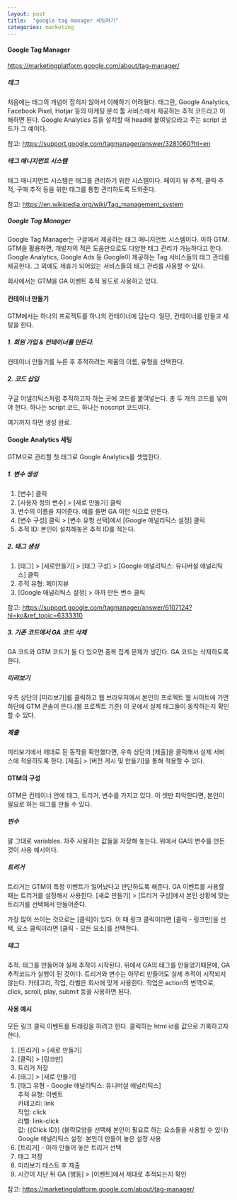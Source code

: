 ```yaml
---
layout: post
title:  "google tag manager 세팅하기"
categories: marketing
---
```


#### Google Tag Manager

<https://marketingplatform.google.com/about/tag-manager/>

##### 태그

처음에는 태그의 개념이 잡히지 않아서 이해하기 어려웠다.
태그란, Google Analytics, Facebook Pixel, Hotjar 등의 마케팅 분석 툴 서비스에서 제공하는 추적 코드라고 이해하면 된다.
Google Analytics 등을 설치할 때 head에 붙여넣으라고 주는 script 코드가 그 예이다.

참고: <https://support.google.com/tagmanager/answer/3281060?hl=en>

##### 태그 매니지먼트 시스템

태그 매니지먼트 시스템은 태그를 관리하기 위한 시스템이다.
페이지 뷰 추적, 클릭 추적, 구매 추적 등을 위한 태그를 통합 관리하도록 도와준다.

참고: <https://en.wikipedia.org/wiki/Tag_management_system>

##### Google Tag Manager

Google Tag Manager는 구글에서 제공하는 태그 매니지먼트 시스템이다.
이하 GTM.
GTM을 활용하면, 개발자의 적은 도움만으로도 다양한 태그 관리가 가능하다고 한다.
Google Analytics, Google Ads 등 Google이 제공하는 Tag 서비스들의 태그 관리를 제공한다.
그 외에도 제휴가 되어있는 서비스들의 태그 관리를 사용할 수 있다.

회사에서는 GTM을 GA 이벤트 추적 용도로 사용하고 있다.

#### 컨테이너 만들기

GTM에서는 하나의 프로젝트를 하나의 컨테이너에 담는다.
일단, 컨테이너를 만들고 세팅을 한다.

##### 1. 회원 가입 & 컨테이너를 만든다.

컨테이너 만들기를 누른 후 추적하려는 제품의 이름, 유형을 선택한다.

##### 2. 코드 삽입

구글 어낼리틱스처럼 추적하고자 하는 곳에 코드를 붙여넣는다.
총 두 개의 코드를 넣어야 한다.
하나는 script 코드, 하나는 noscript 코드이다.

여기까지 하면 생성 완료.

#### Google Analytics 세팅

GTM으로 관리할 첫 태그로 Google Analytics를 셋업한다.

##### 1. 변수 생성

1. [변수] 클릭
2. [사용자 정의 변수] > [새로 만들기] 클릭
3. 변수의 이름을 지어준다. 예를 들면 GA 이런 식으로 만든다.
4. [변수 구성] 클릭 > [변수 유형 선택]에서 [Google 애널리틱스 설정] 클릭
4. 추적 ID: 본인이 설치해놓은 추적 ID를 적는다.

##### 2. 태그 생성

1. [태그] > [새로만들기] > [태그 구성] > [Google 애널리틱스: 유니버설 애널리틱스] 클릭
2. 추적 유형: 페이지뷰
3. [Google 애널리틱스 설정] > 아까 만든 변수 클릭

참고: <https://support.google.com/tagmanager/answer/6107124?hl=ko&ref_topic=6333310>

##### 3. 기존 코드에서 GA 코드 삭제

GA 코드와 GTM 코드가 둘 다 있으면 중복 집계 문제가 생긴다.
GA 코드는 삭제하도록 한다.

##### 미리보기

우측 상단의 [미리보기]를 클릭하고 웹 브라우저에서 본인의 프로젝트 웹 사이트에 가면 하단에 GTM 콘솔이 뜬다.(웹 프로젝트 기준)
이 곳에서 실제 태그들이 동작하는지 확인할 수 있다.

##### 제출

미리보기에서 제대로 된 동작을 확인했다면, 우측 상단의 [제출]을 클릭해서 실제 서비스에 적용하도록 한다.
[제출] > [버전 게시 및 만들기]을 통해 적용할 수 있다.

#### GTM의 구성

GTM은 컨테이너 안에 태그, 트리거, 변수를 가지고 있다.
이 셋만 파악한다면, 본인이 필요로 하는 태그를 만들 수 있다.

##### 변수

말 그대로 variables.
자주 사용하는 값들을 저장해 놓는다.
위에서 GA의 변수를 만든 것이 사용 예시이다.

##### 트리거

트리거는 GTM이 특정 이벤트가 일어났다고 판단하도록 해준다.
GA 이벤트를 사용할 때는 트리거를 설정해서 사용한다.
[새로 만들기] > [트리거 구성]에서 본인 상황에 맞는 트리거를 선택해서 만들어준다.

가장 많이 쓰이는 것으로는 [클릭]이 있다.
이 때 링크 클릭이라면 [클릭 - 링크만]을 선택, 요소 클릭이라면 [클릭 - 모든 요소]를 선택한다.

##### 태그

추적.
태그를 만들어야 실제 추적이 시작된다.
위에서 GA의 태그를 만들었기때문에, GA 추적코드가 실행이 된 것이다.
트리거와 변수는 아무리 만들어도 실제 추적이 시작되지 않는다.
카테고리, 작업, 라벨은 회사에 맞게 사용한다.
작업은 action의 번역으로, click, scroll, play, submit 등을 사용하면 된다.

#### 사용 예시

모든 링크 클릭 이벤트를 트래킹을 하려고 한다.
클릭하는 html id를 값으로 기록하고자 한다.

1. [트리거] > [새로 만들기]
2. [클릭] > [링크만]
3. 트리거 저장
4. [태그] > [새로 만들기]
5. [태그 유형 - Google 애널리틱스: 유니버설 애널리틱스]<br />
추적 유형: 이벤트<br />
카테고리: link<br />
작업: click<br />
라벨: link-click<br />
값: {{Click ID}} (블락모양을 선택해 본인이 필요로 하는 요소들을 사용할 수 있다)<br />
Google 애널리틱스 설정: 본인이 만들어 놓은 설정 사용
6. [트리거] - 아까 만들어 놓은 트리거 선택
7. 태그 저장
8. 미리보기 테스트 후 제출
9. 시간이 지난 뒤 GA [행동] > [이벤트]에서 제대로 추적되는지 확인

참고: <https://marketingplatform.google.com/about/tag-manager/>